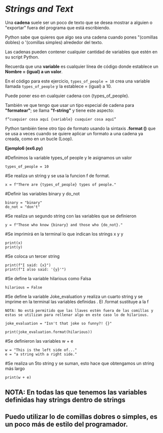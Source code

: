 
# *Strings and Text*


Una **cadena** suele ser un poco de texto que se desea mostrar a alguien o "exportar" fuera del programa que está escribiendo. 

Python sabe que quieres que algo sea una cadena cuando pones "(comillas dobles) o '(comillas simples) alrededor del texto.

Las cadenas pueden contener cualquier cantidad de variables que estén en su script Python.

Recuerda que una **variable** es cualquier línea de código donde establece un **Nombre = (igual) a un valor**. 

En el código para este ejercicio, ```types_of_people = 10``` crea una variable llamada `types_of_people` y la establece = (igual) a 10.

Puede poner eso en cualquier cadena con {types_of_people}. 

También ve que tengo que usar un tipo especial de cadena para **"formatear"**; se llama **"f-string"** y tiene este aspecto:

```
f”cuaquier cosa aquí {variable} cuaquier cosa aquí”

```

Python también tiene otro tipo de formato usando la sintaxis **.format ()** que se usa a veces cuando se quiere aplicar un
formato a una cadena ya creada, como en un bucle (Loop). 

**Ejemplo6 (ex6.py)**

#Definimos la variable types_of people y le asignamos un  valor

```types_of_people = 10```

#Se realiza un string y se usa la funcion f de format. 

```x = f"There are {types_of_people} types of people."```

#Definir las variables binary y do_not

```
binary = "binary"
do_not = "don't"
```

#Se realiza un segundo string con las variables que se definieron

```
y = f"Those who know {binary} and those who {do_not}."
```

#Se imprimirá en la terminal lo que indican los strings x y y

```
print(x)
print(y)
```

#Se coloca un tercer string 

```
print(f"I said: {x}")
print(f"I also said: '{y}'")
```

#Se define la variable hilarious como Falsa

```
hilarious = False
```

#Se define la variable Joke_evaluation y realiza un cuarto string y se imprime en la terminal las variables definidas . El .format sustituye a la f

```
NOTA: No está permitido que las llaves estén fuera de las comillas y estas se utilizan para rellenar algo en este caso lo de hilarious.

joke_evaluation = "Isn't that joke so funny?! {}"  

print(joke_evaluation.format(hilarious))
```

#Se definieron las variables w + e

```
w = "This is the left side of..."
e = "a string with a right side."
```

#Se realiza un 5to string y se suman, esto hace que obtengamos un string más largo 

```
print(w + e)
```

## NOTA: En todas las que tenemos las variables definidas hay strings dentro de strings

## Puedo utilizar lo de comillas dobres o simples,  es un poco más de estilo del programador.
